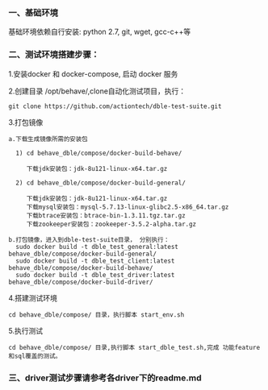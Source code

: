 ### 一、基础环境

基础环境依赖自行安装: python 2.7, git, wget, gcc-c++等

### 二、测试环境搭建步骤：

1.安装docker 和 docker-compose, 启动 docker 服务

2.创建目录 /opt/behave/,clone自动化测试项目，执行：

    git clone https://github.com/actiontech/dble-test-suite.git 
    
3.打包镜像

```
a.下载生成镜像所需的安装包
   
  1) cd behave_dble/compose/docker-build-behave/ 
  
     下载jdk安装包：jdk-8u121-linux-x64.tar.gz 
     
  2) cd behave_dble/compose/docker-build-general/
   
     下载jdk安装包：jdk-8u121-linux-x64.tar.gz 
     下载mysql安装包：mysql-5.7.13-linux-glibc2.5-x86_64.tar.gz  
     下载btrace安装包：btrace-bin-1.3.11.tgz.tar.gz 
     下载zookeeper安装包：zookeeper-3.5.2-alpha.tar.gz 

b.打包镜像，进入到dble-test-suite目录， 分别执行：
  sudo docker build -t dble_test_general:latest  behave_dble/compose/docker-build-general/
  sudo docker build -t dble_test_client:latest   behave_dble/compose/docker-build-behave/
  sudo docker build -t dble_test_driver:latest   behave_dble/compose/docker-build-driver/
```
4.搭建测试环境
```
cd behave_dble/compose/ 目录，执行脚本 start_env.sh 
```
5.执行测试
```
cd behave_dble/compose/ 目录,执行脚本 start_dble_test.sh,完成 功能feature和sql覆盖的测试。
```
### 三、driver测试步骤请参考各driver下的readme.md
